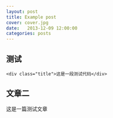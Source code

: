 ```yaml
---
layout: post
title: Example post
cover: cover.jpg
date:   2013-12-09 12:00:00
categories: posts
---
```


## 测试

```
<div class="title">这是一段测试代码</div>
```

## 文章二

这是一篇测试文章
